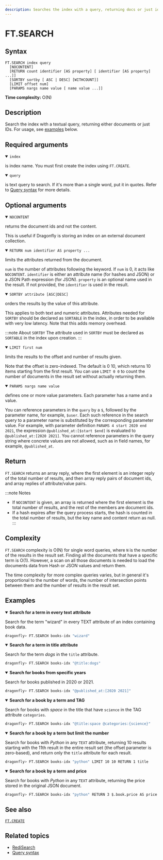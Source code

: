 ```yaml
---
description: Searches the index with a query, returning docs or just ids
---
```


# FT.SEARCH

## Syntax

    FT.SEARCH index query
      [NOCONTENT]
      [RETURN count identifier [AS property] [ identifier [AS property] ...]]
      [SORTBY sortby [ ASC | DESC] [WITHCOUNT]]
      [LIMIT offset num]
      [PARAMS nargs name value [ name value ...]]

**Time complexity:** O(N)

## Description

Search the index with a textual query, returning either documents or just IDs.
For usage, see [examples](#examples) below.

## Required arguments

<details open>
<summary><code>index</code></summary>

is index name. You must first create the index using `FT.CREATE`.
</details>

<details open>
<summary><code>query</code></summary> 

is text query to search. If it's more than a single word, put it in quotes.
Refer to [Query syntax](https://redis.io/docs/interact/search-and-query/query/) for more details.
</details>

## Optional arguments

<details open>
<summary><code>NOCONTENT</code></summary>

returns the document ids and not the content.

This is useful if Dragonfly is storing an index on an external document collection.
</details>

<details open>
<summary><code>RETURN num identifier AS property ...</code></summary>

limits the attributes returned from the document.

`num` is the number of attributes following the keyword. If `num` is 0, it acts like `NOCONTENT`.
`identifier` is either an attribute name (for hashes and JSON) or a JSON Path expression (for JSON).
`property` is an optional name used in the result. If not provided, the `identifier` is used in the result.
</details>

<details open>
<summary><code>SORTBY attribute [ASC|DESC]</code></summary>

orders the results by the value of this attribute.

This applies to both text and numeric attributes.
Attributes needed for `SORTBY` should be declared as `SORTABLE` in the index, in order to be available with very low latency.
Note that this adds memory overhead.

:::note About `SORTBY`
The attribute used in `SORTBY` must be declared as `SORTABLE` in the index upon creation.
:::
</details>

<details open>
<summary><code>LIMIT first num</code></summary>

limits the results to the offset and number of results given.

Note that the offset is zero-indexed.
The default is 0 10, which returns 10 items starting from the first result.
You can use `LIMIT 0 0` to count the number of documents in the result set without actually returning them.
</details>

<details open>
<summary><code>PARAMS nargs name value</code></summary>

defines one or more value parameters. Each parameter has a name and a value.

You can reference parameters in the `query` by a `$`, followed by the parameter name, for example, `$user`.
Each such reference in the search query to a parameter name is substituted by the corresponding parameter value.
For example, with parameter definition `PARAMS 4 start 2020 end 2021`, the expression `@published_at:[$start $end]` is evaluated to `@published_at:[2020 2021]`.
You cannot reference parameters in the query string where concrete values are not allowed, such as in field names, for example, `@published_at`.
</details>

## Return

`FT.SEARCH` returns an array reply, where the first element is an integer reply of the total number of results, and then array reply pairs of document ids, and array replies of attribute/value pairs.

:::note Notes
- If `NOCONTENT` is given, an array is returned where the first element is the total number of results, and the rest of the members are document ids.
- If a hash expires after the query process starts, the hash is counted in the total number of results, but the key name and content return as null.
:::

## Complexity

`FT.SEARCH` complexity is O(N) for single word queries, where `N` is the number of the results in the result set.
Finding all the documents that have a specific term is O(1).
However, a scan on all those documents is needed to load the documents data from Hash or JSON values and return them.

The time complexity for more complex queries varies, but in general it's proportional to the number of words,
the number of intersection points between them and the number of results in the result set.

## Examples

<details open>
<summary><b>Search for a term in every text attribute</b></summary>

Search for the term "wizard" in every TEXT attribute of an index containing book data.

``` bash
dragonfly> FT.SEARCH books-idx "wizard"
```
</details>

<details open>
<summary><b>Search for a term in title attribute</b></summary>

Search for the term _dogs_ in the `title` attribute.

``` bash
dragonfly> FT.SEARCH books-idx "@title:dogs"
```
</details>

<details open>
<summary><b>Search for books from specific years</b></summary>

Search for books published in 2020 or 2021.

``` bash
dragonfly> FT.SEARCH books-idx "@published_at:[2020 2021]"
```
</details>

<details open>
<summary><b>Search for a book by a term and TAG</b></summary>

Search for books with _space_ in the title that have `science` in the TAG attribute `categories`.

``` bash
dragonfly> FT.SEARCH books-idx "@title:space @categories:{science}"
```
</details>

<details open>
<summary><b>Search for a book by a term but limit the number</b></summary>

Search for books with _Python_ in any `TEXT` attribute, returning 10 results starting with the 11th result in the
entire result set (the offset parameter is zero-based), and return only the `title` attribute for each result.

``` bash
dragonfly> FT.SEARCH books-idx "python" LIMIT 10 10 RETURN 1 title
```
</details>

<details open>
<summary><b>Search for a book by a term and price</b></summary>

Search for books with _Python_ in any `TEXT` attribute, returning the price stored in the original JSON document.

``` bash
dragonfly> FT.SEARCH books-idx "python" RETURN 3 $.book.price AS price
```
</details>

## See also

[`FT.CREATE`](./ft.create.md)

## Related topics

- [RediSearch](https://redis.io/docs/stack/search)
- [Query syntax](https://redis.io/docs/interact/search-and-query/query/)
